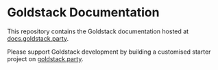 # Goldstack Documentation

This repository contains the Goldstack documentation hosted at [docs.goldstack.party](https://docs.goldstack.party/docs).

Please support Goldstack development by building a customised starter project on [goldstack.party](https://goldstack.party).
